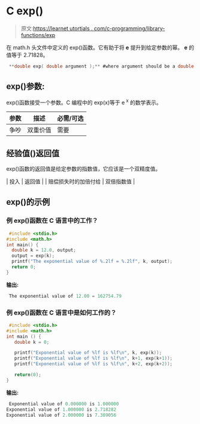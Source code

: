# C exp()

> 原文:[https://learnet utortials . com/c-programming/library-functions/exp](https://learnetutorials.com/c-programming/library-functions/exp)

在 math.h 头文件中定义的 exp()函数。它有助于将 **e** 提升到给定参数的幂。 **e** 的值等于 2.71828。

```c
 **double exp( double argument );** #where argument should be a double value 

```

## exp()参数:

exp()函数接受一个参数。C 编程中的 exp(x)等于 e <sup>x</sup> 的数学表示。

| 参数 | 描述 | 必需/可选 |
| --- | --- | --- |
| 争吵 | 双重价值 | 需要 |

## 经验值()返回值

exp()函数的返回值是给定参数的指数值，它应该是一个双精度值。

| 投入 | 返回值 |
| 赔偿损失时的加倍付给 | 双倍指数值 |

## exp()的示例

### 例 exp()函数在 C 语言中的工作？

```c
 #include <stdio.h>
#include <math.h>
int main() {
  double k = 12.0, output;
  output = exp(k);
  printf("The exponential value of %.2lf = %.2lf", k, output);
  return 0;
} 

```

**输出:**

```c
 The exponential value of 12.00 = 162754.79 
```

### 例 exp()函数在 C 语言中是如何工作的？

```c
 #include <stdio.h>
#include <math.h>
int main () {
   double k = 0;

   printf("Exponential value of %lf is %lf\n", k, exp(k));
   printf("Exponential value of %lf is %lf\n", k+1, exp(k+1));
   printf("Exponential value of %lf is %lf\n", k+2, exp(k+2));

   return(0);
} 

```

**输出:**

```c
 Exponential value of 0.000000 is 1.000000
Exponential value of 1.000000 is 2.718282
Exponential value of 2.000000 is 7.389056 
```